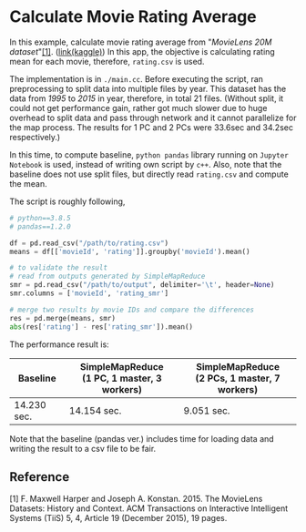 # Calculate Movie Rating Average

In this example, calculate movie rating average from "*MovieLens 20M dataset*"[\[1\]](#ref1).
([link(kaggle)](https://www.kaggle.com/grouplens/movielens-20m-dataset))
In this app, the objective is calculating rating mean for each movie,
therefore, `rating.csv` is used.

The implementation is in `./main.cc`.
Before executing the script, ran preprocessing to split data into multiple files by year.
This dataset has the data from *1995* to *2015* in year, therefore, in total 21 files.
(Without split, it could not get performance gain,
rather got much slower due to huge overhead to split data and pass through network and it cannot parallelize for the map process.
The results for 1 PC and 2 PCs were 33.6sec and 34.2sec respectively.)

In this time, to compute baseline, `python pandas` library running on `Jupyter Notebook` is used,
instead of writing own script by `c++`.
Also, note that the baseline does not use split files,
but directly read `rating.csv` and compute the mean.

The script is roughly following,
```python
# python==3.8.5
# pandas==1.2.0

df = pd.read_csv("/path/to/rating.csv")
means = df[['movieId', 'rating']].groupby('movieId').mean()

# to validate the result
# read from outputs generated by SimpleMapReduce
smr = pd.read_csv("/path/to/output", delimiter='\t', header=None)
smr.columns = ['movieId', 'rating_smr']

# merge two results by movie IDs and compare the differences
res = pd.merge(means, smr)
abs(res['rating'] - res['rating_smr']).mean()
```

The performance result is:

| Baseline | SimpleMapReduce</br>(1 PC, 1 master, 3 workers) | SimpleMapReduce</br>(2 PCs, 1 master, 7 workers) |
|--|--|--|
|14.230 sec. | 14.154 sec. | 9.051 sec. |

Note that the baseline (pandas ver.) includes time for loading data and writing the result to a csv file to be fair.

## Reference
<a name="ref1"></a>\[1\] F. Maxwell Harper and Joseph A. Konstan. 2015. The MovieLens Datasets: History and Context. ACM Transactions on Interactive Intelligent Systems (TiiS) 5, 4, Article 19 (December 2015), 19 pages.